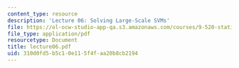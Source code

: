 ```yaml
---
content_type: resource
description: 'Lecture 06: Solving Large-Scale SVMs'
file: https://ol-ocw-studio-app-qa.s3.amazonaws.com/courses/9-520-statistical-learning-theory-and-applications-spring-2003/310d0fd5b5c10e115f4faa20b8cb2194_lecture06.pdf
file_type: application/pdf
resourcetype: Document
title: lecture06.pdf
uid: 310d0fd5-b5c1-0e11-5f4f-aa20b8cb2194
---
```

